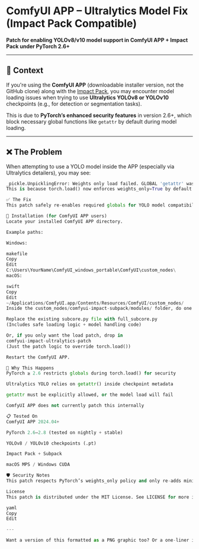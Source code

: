 # ComfyUI APP – Ultralytics Model Fix (Impact Pack Compatible)

**Patch for enabling YOLOv8/v10 model support in ComfyUI APP + Impact Pack under PyTorch 2.6+**

---

## 📌 Context

If you're using the **ComfyUI APP** (downloadable installer version, not the GitHub clone) along with the [Impact Pack](https://github.com/ltdrdata/ComfyUI-Impact-Pack), you may encounter model loading issues when trying to use **Ultralytics YOLOv8 or YOLOv10** checkpoints (e.g., for detection or segmentation tasks).

This is due to **PyTorch’s enhanced security features** in version 2.6+, which block necessary global functions like `getattr` by default during model loading.

---

## ❌ The Problem

When attempting to use a YOLO model inside the APP (especially via Ultralytics detailers), you may see:

```python
_pickle.UnpicklingError: Weights only load failed. GLOBAL 'getattr' was not an allowed global by default.
This is because torch.load() now enforces weights_only=True by default — and YOLO checkpoints require getattr() during deserialization, which isn’t safe-listed.

✅ The Fix
This patch safely re-enables required globals for YOLO model compatibility inside the ComfyUI APP.

🔧 Installation (for ComfyUI APP users)
Locate your installed ComfyUI APP directory.

Example paths:

Windows:

makefile
Copy
Edit
C:\Users\YourName\ComfyUI_windows_portable\ComfyUI\custom_nodes\
macOS:

swift
Copy
Edit
~/Applications/ComfyUI.app/Contents/Resources/ComfyUI/custom_nodes/
Inside the custom_nodes/comfyui-impact-subpack/modules/ folder, do one of the following:

Replace the existing subcore.py file with full_subcore.py
(Includes safe loading logic + model handling code)

Or, if you only want the load patch, drop in
comfyui-impact-ultralytics-patch
(Just the patch logic to override torch.load())

Restart the ComfyUI APP.

🧠 Why This Happens
PyTorch ≥ 2.6 restricts globals during torch.load() for security

Ultralytics YOLO relies on getattr() inside checkpoint metadata

getattr must be explicitly allowed, or the model load will fail

ComfyUI APP does not currently patch this internally

📋 Tested On
ComfyUI APP 2024.04+

PyTorch 2.6–2.8 (tested on nightly + stable)

YOLOv8 / YOLOv10 checkpoints (.pt)

Impact Pack + Subpack

macOS MPS / Windows CUDA

🛡️ Security Notes
This patch respects PyTorch’s weights_only policy and only re-adds minimal, necessary global functions (getattr) required by YOLO models. It does not open arbitrary code execution surfaces.

License
This patch is distributed under the MIT License. See LICENSE for more info.

yaml
Copy
Edit

---

Want a version of this formatted as a PNG graphic too? Or a one-liner installation guide for pinning it in release notes or Civitai post banners?

